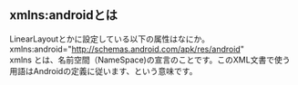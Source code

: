 ## xmlns:androidとは
LinearLayoutとかに設定している以下の属性はなにか。  
xmlns:android="http://schemas.android.com/apk/res/android"  
xmlns とは、名前空間（NameSpace)の宣言のことです。このXML文書で使う用語はAndroidの定義に従います、という意味です。
